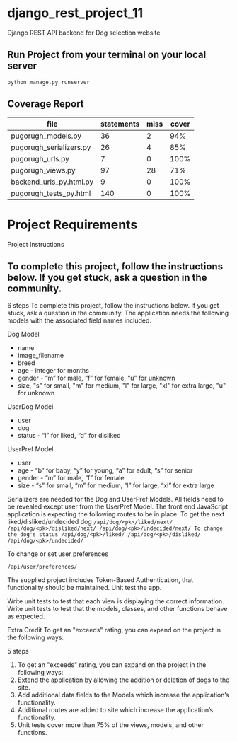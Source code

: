 # django_rest_project_11
Django REST API backend for Dog selection website

## Run Project from your terminal on your local server
`python manage.py runserver`

## Coverage Report
file|statements| miss| cover|
----|----------|-----|------|
pugorugh_models.py|36|2|94%|
pugorugh_serializers.py|26|4|85%|
pugorugh_urls.py|7|0|100%|
pugorugh_views.py|97|28|71%|
backend_urls_py.html.py|9|0|100%|
pugorugh_tests_py.html|140|0|100%|

# Project Requirements
Project Instructions

## To complete this project, follow the instructions below. If you get stuck, ask a question in the community.

6 steps
To complete this project, follow the instructions below. If you get stuck, ask a question in the community.
The application needs the following models with the associated field names included.

Dog Model
- name
- image_filename
- breed
- age - integer for months
- gender - “m” for male, “f” for female, “u” for unknown
- size, "s" for small, "m" for medium, "l" for large, "xl" for extra large, "u" for unknown

UserDog Model
- user
- dog
- status - “l” for liked, “d” for disliked

UserPref Model
- user
- age - “b” for baby, “y” for young, “a” for adult, “s” for senior
- gender - “m” for male, “f” for female
- size - “s” for small, “m” for medium, “l” for large, “xl” for extra large

Serializers are needed for the Dog and UserPref Models. All fields need to be revealed except user from the UserPref Model.
The front end JavaScript application is expecting the following routes to be in place:
To get the next liked/disliked/undecided dog
`/api/dog/<pk>/liked/next/
/api/dog/<pk>/disliked/next/
/api/dog/<pk>/undecided/next/
To change the dog's status
/api/dog/<pk>/liked/
/api/dog/<pk>/disliked/
/api/dog/<pk>/undecided/`

To change or set user preferences

`/api/user/preferences/`

The supplied project includes Token-Based Authentication, that functionality should be maintained.
Unit test the app.

Write unit tests to test that each view is displaying the correct information. Write unit tests to test that the models, classes, and other functions behave as expected.

Extra Credit
To get an "exceeds" rating, you can expand on the project in the following ways:

5 steps
1. To get an "exceeds" rating, you can expand on the project in the following ways:
2. Extend the application by allowing the addition or deletion of dogs to the site.
3. Add additional data fields to the Models which increase the application’s functionality.
4. Additional routes are added to site which increase the application’s functionality.
5. Unit tests cover more than 75% of the views, models, and other functions.
